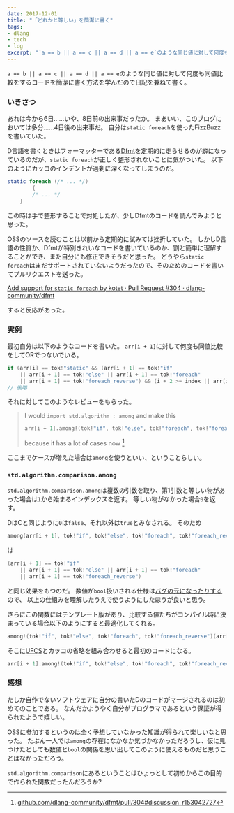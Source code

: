 ```yaml
---
date: 2017-12-01
title: "「どれかと等しい」を簡潔に書く"
tags:
- dlang
- tech
- log
excerpt: "`a == b || a == c || a == d || a == e`のような同じ値に対して何度も同値比較をするコードを簡潔に書く方法を学んだので日記を兼ねて書く。"
---
```


`a == b || a == c || a == d || a == e`のような同じ値に対して何度も同値比較をするコードを簡潔に書く方法を学んだので日記を兼ねて書く。

### いきさつ

あれは今から6日……いや、8日前の出来事だったか。
まあいい、このブログにおいては多分……4日後の出来事だ。
自分は`static foreach`を使ったFizzBuzzを書いていた。

D言語を書くときはフォーマッターである[Dfmt](https://github.com/dlang-community/dfmt)を定期的に走らせるのが癖になっているのだが、`static foreach`が正しく整形されないことに気がついた。
以下のようにカッコのインデントが過剰に深くなってしまうのだ。

```d
static foreach (/* ... */)
        {
        /* ... */
    }
```

この時は手で整形することで対処したが、少しDfmtのコードを読んでみようと思った。

OSSのソースを読むことは以前から定期的に試みては挫折していた。
しかしD言語の性質か、Dfmtが特別きれいなコードを書いているのか、割と簡単に理解することができ、また自分にも修正できそうだと思った。
どうやら`static foreach`はまだサポートされていないようだったので、そのためのコードを書いてプルリクエストを送った。

[Add support for `static foreach` by kotet · Pull Request #304 · dlang-community/dfmt](https://github.com/dlang-community/dfmt/pull/304)

すると反応があった。

### 実例

最初自分は以下のようなコードを書いた。
`arr[i + 1]`に対して何度も同値比較をしてORでつないでいる。

```d
if (arr[i] == tok!"static" && (arr[i + 1] == tok!"if"
    || arr[i + 1] == tok!"else" || arr[i + 1] == tok!"foreach"
    || arr[i + 1] == tok!"foreach_reverse") && (i + 2 >= index || arr[i + 2] != tok!"{"))
// 後略
```

それに対してこのようなレビューをもらった。

> I would `import std.algorithm : among` and make this
> ```d
> arr[i + 1].among!(tok!"if", tok!"else", tok!"foreach", tok!"foreach_reverse")
> ```
> because it has a lot of cases now [^1]

[^1]: [github.com/dlang-community/dfmt/pull/304#discussion_r153042727](https://github.com/dlang-community/dfmt/pull/304#discussion_r153042727)

ここまでケースが増えた場合は`among`を使うといい、ということらしい。

### `std.algorithm.comparison.among`

`std.algorithm.comparison.among`は複数の引数を取り、第1引数と等しい物があった場合は`1`から始まるインデックスを返す。
等しい物がなかった場合`0`を返す。

DはCと同じように`0`は`false`、それ以外は`true`とみなされる。
そのため

```d
among(arr[i + 1], tok!"if", tok!"else", tok!"foreach", tok!"foreach_reverse")
```

は

```d
(arr[i + 1] == tok!"if"
    || arr[i + 1] == tok!"else" || arr[i + 1] == tok!"foreach"
    || arr[i + 1] == tok!"foreach_reverse")
```

と同じ効果をもつのだ。
数値が`bool`扱いされる仕様は[バグの元になったりする](http://furutsuki.hatenablog.com/entry/2017/11/18/143014)ので、
以上の仕組みを理解したうえで使うようにしたほうが良いと思う。

さらにこの関数にはテンプレート版があり、比較する値たちがコンパイル時に決まっている場合以下のようにすると最適化してくれる。

```d
among!(tok!"if", tok!"else", tok!"foreach", tok!"foreach_reverse")(arr[i + 1])
```

そこに[UFCS](https://qiita.com/nak2yoshi/items/1bbd91fb23d7cc67109e)とカッコの省略を組み合わせると最初のコードになる。

```d
arr[i + 1].among!(tok!"if", tok!"else", tok!"foreach", tok!"foreach_reverse")
```

### 感想

たしか自作でないソフトウェアに自分の書いたDのコードがマージされるのは初めてのことである。
なんだかようやく自分がプログラマであるという保証が得られたようで嬉しい。

OSSに参加するというのは全く予想していなかった知識が得られて楽しいなと思った。
たぶん一人では`among`の存在になかなか気づかなかっただろうし、仮に見つけたとしても数値と`bool`の関係を思い出してこのように使えるものだと思うことはなかっただろう。

`std.algorithm.comparison`にあるということはひょっとして初めからこの目的で作られた関数だったんだろうか?
